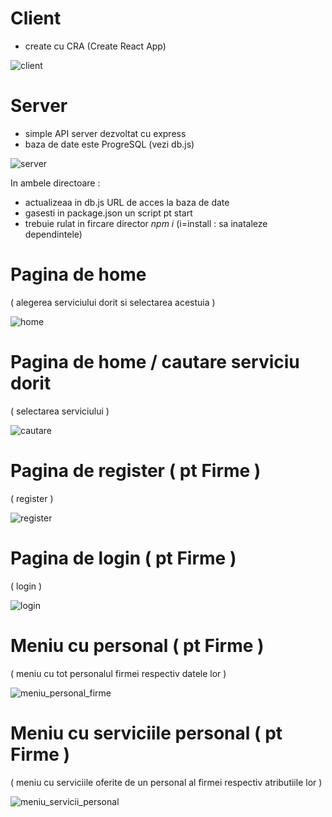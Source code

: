 
# Client
 - create cu CRA (Create React App)
 
 <img src="/SS Licenta/client.png" alt="client"/>


# Server
 - simple API server dezvoltat cu express
 - baza de date este ProgreSQL (vezi db.js)

<img src="/SS Licenta/server.png" alt="server"/>

In ambele directoare : 
  - actualizeaa in db.js URL de acces la baza de date
  - gasesti in package.json un script pt start
  - trebuie rulat in fircare director _npm i_ (i=install : sa inataleze dependintele) 

# Pagina de home 
( alegerea serviciului dorit si selectarea acestuia )

<img src="/SS Licenta/home.png" alt="home"/>

# Pagina de home / cautare serviciu dorit 
( selectarea serviciului )

<img src="/SS Licenta/cautare.png" alt="cautare"/>

# Pagina de register ( pt Firme ) 
( register )

<img src="/SS Licenta/register.png" alt="register"/>

# Pagina de login ( pt Firme ) 
( login )

<img src="/SS Licenta/login.png" alt="login"/>

# Meniu cu personal ( pt Firme ) 
( meniu cu tot personalul firmei respectiv datele lor )

<img src="/SS Licenta/meniu_personal_firme.png" alt="meniu_personal_firme"/>

# Meniu cu serviciile personal ( pt Firme ) 
( meniu cu serviciile oferite de un personal al firmei respectiv atributiile lor )

<img src="/SS Licenta/meniu_servicii_personal.png" alt="meniu_servicii_personal"/>